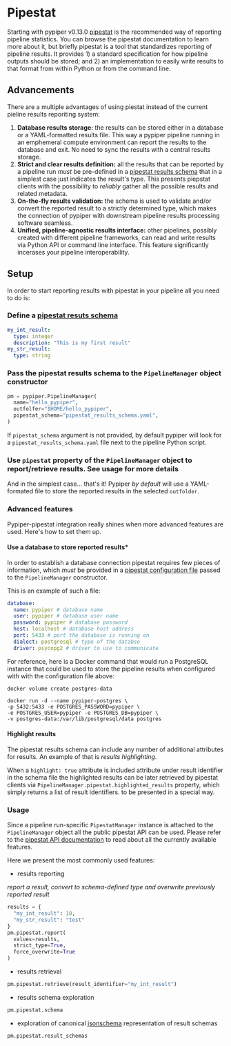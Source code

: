 # Pipestat

Starting with pypiper v0.13.0 [pipestat](http://pipestat.databio.org) is the recommended way of reporting pipeline statistics.
You can browse the pipestat documentation to learn more about it, but briefly pipestat is a tool that standardizes reporting of pipeline results. It provides 1) a standard specification for how pipeline outputs should be stored; and 2) an implementation to easily write results to that format from within Python or from the command line.

## Advancements

There are a multiple advantages of using piestat instead of the current pieline results reporiting system:

1. **Database results storage:** the results can be stored either in a database or a YAML-formatted results file. This way a pypiper pipeline running in an emphemeral compute environment can report the results to the database and exit. No need to sync the results with a central results storage.
2. **Strict and clear results definition:** all the results that can be reported by a pipeline run *must* be pre-defined in a [pipestat results schema](http://pipestat.databio.org/en/latest/pipestat_specification/#pipestat-schema-format) that in a simplest case just indicates the result's type. This presents piepstat clients with the possibility to *reliably* gather all the possible results and related metadata.
3. **On-the-fly results validation:** the schema is used to validate and/or convert the reported result to a strictly determined type, which makes the connection of pypiper with downstream pipeline results processing software seamless.
4. **Unified, pipeline-agnostic results interface:** other pipelines, possibly created with different pipeline frameworks, can read and write results via Python API or command line interface. This feature significantly incerases your pipeline interoperability.

## Setup

In order to start reporting results with pipestat in your pipeline all you need to do is:  

### Define a [pipestat resuts schema](http://pipestat.databio.org/en/latest/pipestat_specification/#pipestat-schema-format)

```yaml
my_int_result:
  type: integer
  description: "This is my first result"
my_str_result:
  type: string
```

### Pass the pipestat results schema to the `PipelineManager` object constructor

```python
pm = pypiper.PipelineManager(
  name="hello_pypiper",
  outfolfer="$HOME/hello_pypiper",
  pipestat_schema="pipestat_results_schema.yaml",
) 
```

If `pipestat_schema` argument is not provided, by default pypiper will look for a `pipestat_results_schema.yaml` file next to the pipeline Python script.

### Use `pipestat` property of the `PipelineManager` object to report/retrieve results. See usage for more details

And in the simplest case... that's it! Pypiper *by default* will use a YAML-formated file to store the reported results in the selected `outfolder`.

### Advanced features

Pypiper-pipestat integration really shines when more advanced features are used. Here's how to set them up.

#### Use a database to store reported results*

In order to establish a database connection pipestat requires few pieces of information, which *must* be provided in a [pipestat configuration file](http://pipestat.databio.org/en/latest/config/) passed to the `PipelineManager` constructor.

This is an example of such a file:

```yaml
database:
  name: pypiper # database name
  user: pypiper # database user name
  password: pypiper # database password
  host: localhost # database host address
  port: 5433 # port the database is running on
  dialect: postgresql # type of the databse 
  driver: psycopg2 # driver to use to communicate
```

For reference, here is a Docker command that would run a PostgreSQL instance that could be used to store the pipeline results when configured with with the configuration file above:

```console
docker volume create postgres-data

docker run -d --name pypiper-postgres \
-p 5432:5433 -e POSTGRES_PASSWORD=pypiper \
-e POSTGRES_USER=pypiper -e POSTGRES_DB=pypiper \
-v postgres-data:/var/lib/postgresql/data postgres
```

#### Highlight results

The pipestat results schema can include any number of additional attributes for results. An example of that is *results highlighting*. 

When a `highlight: true` attribute is included attribute under result identifier in the schema file the highlighted results can be later retrieved by pipestat clients via `PipelineManager.pipestat.highlighted_results` property, which simply returns a list of result identifiers. to be presented in a special way.

### Usage

Since a pipeline run-specific `PipestatManager` instance is attached to the `PipelineManager` object all the public pipestat API can be used. Please refer to the [pipestat API documentation](http://pipestat.databio.org/en/latest/autodoc_build/pipestat/) to read about all the currently available features.

Here we present the most commonly used features:

- results reporting

*report a result, convert to schema-defined type and overwrite previously reported result*

```python
results = {
  "my_int_result": 10,
  "my_str_result": "test"
}
pm.pipestat.report(
  values=results,
  strict_type=True,
  force_overwrite=True
)
```

- results retrieval

```python
pm.pipestat.retrieve(result_identifier="my_int_result")
```

- results schema exploration

```python
pm.pipestat.schema
```

- exploration of canonical [jsonschema](https://json-schema.org/) representation of result schemas

```python
pm.pipestat.result_schemas
```
